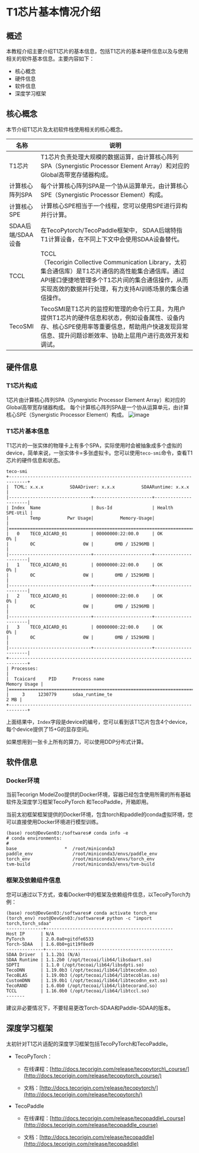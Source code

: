 # T1芯片基本情况介绍

## 概述

本教程介绍主要介绍T1芯片的基本信息，包括T1芯片的基本硬件信息以及与使用相关的软件基本信息。主要内容如下：

* 核心概念 
* 硬件信息
* 软件信息 
* 深度学习框架

## 核心概念

本节介绍T1芯片及太初软件栈使用相关的核心概念。

| **名称**          | **说明**                                                     |
| ----------------- | ------------------------------------------------------------ |
| T1芯片            | T1芯片负责处理大规模的数据运算，由计算核心阵列SPA（Synergistic Processor Element Array）和对应的Global高带宽存储器构成。 |
| 计算核心阵列SPA   | 每个计算核心阵列SPA是一个协从运算单元，由计算核心SPE（Synergistic Processor Element）构成。 |
| 计算核心SPE       | 计算核心SPE相当于一个线程，您可以使用SPE进行异构并行计算。   |
| SDAA后端/SDAA设备 | 在TecoPytorch/TecoPaddle框架中， SDAA后端特指T1计算设备，在不同上下文中会使用SDAA设备替代。 |
| TCCL              | TCCL（Tecorigin Collective Communication Library，太初集合通信库）是T1芯片通信的高性能集合通信库。通过API接口便捷地管理多个T1芯片间的集合通信操作，从而实现高效的数据并行处理，有力支持AI训练场景的集合通信操作。 |
| TecoSMI           | TecoSMI是T1芯片的监控和管理的命令行工具，为用户提供T1芯片的硬件信息和状态，例如设备属性、设备内存、核心SPE使用率等重要信息，帮助用户快速发现异常信息、提升问题诊断效率、协助上层用户进行高效开发和调试。 |

## 硬件信息

### T1芯片构成

1芯片由计算核心阵列SPA（Synergistic Processor Element Array）和对应的Global高带宽存储器构成。
每个计算核心阵列SPA是一个协从运算单元，由计算核心SPE（Synergistic Processor Element）构成。
![image](C:/Users/00489/Desktop/modelzoo/ModelZoo生态教程/模型适配及PR合入0801/T1芯片.png)

### T1芯片基本信息

T1芯片的一张实体的物理卡上有多个SPA，实际使用时会被抽象成多个虚拟的device，简单来说，一张实体卡=多张虚拟卡。您可以使用`teco-smi`命令，查看T1芯片的硬件信息和状态。

```
teco-smi
+-----------------------------------------------------------------------------+
|  TCML: x.x.x          SDAADriver: x.x.x          SDAARuntime: x.x.x         |
|-------------------------------+----------------------+----------------------|
| Index  Name                   | Bus-Id               | Health      SPE-Util |
|        Temp          Pwr Usage|          Memory-Usage|                      |
|=============================================================================|
|   0    TECO_AICARD_01         | 00000000:22:00.0     | OK                0% |
|        0C                  0W |        0MB / 15296MB |                      |
|-------------------------------+----------------------+----------------------|
|   1    TECO_AICARD_01         | 00000000:22:00.0     | OK                0% |
|        0C                  0W |        0MB / 15296MB |                      |
|-------------------------------+----------------------+----------------------|
|   2    TECO_AICARD_01         | 00000000:22:00.0     | OK                0% |
|        0C                  0W |        0MB / 15296MB |                      |
|-------------------------------+----------------------+----------------------|
|   3    TECO_AICARD_01         | 00000000:22:00.0     | OK                0% |
|        0C                  0W |        0MB / 15296MB |                      |
|-------------------------------+----------------------+----------------------|
+-----------------------------------------------------------------------------+
| Processes:                                                                  |
|  Tcaicard     PID      Process name                            Memory Usage |
|=============================================================================|
|     3     1230779      sdaa_runtime_te                                 2 MB |
+-----------------------------------------------------------------------------+
```

上面结果中，`Index`字段是device的编号，您可以看到该T1芯片包含4个device，每个device提供了15+G的显存空间。

如果想用到一张卡上所有的算力，可以使用DDP分布式计算。


## 软件信息

### Docker环境

当前Tecorign ModelZoo提供的Docker环境，容器已经包含使用所需的所有基础软件及深度学习框架TecoPyTorch 和TecoPaddle，开箱即用。

当前太初框架框架提供的Docker环境，包含torch和paddle的conda虚拟环境，您可以直接使用Docker环境进行模型训练。

```
(base) root@DevGen03:/softwares# conda info -e 
# conda environments:
#
base                  *  /root/miniconda3
paddle_env               /root/miniconda3/envs/paddle_env
torch_env                /root/miniconda3/envs/torch_env
tvm-build                /root/miniconda3/envs/tvm-build
```

### 框架及依赖组件信息

您可以通过以下方式，查看Docker中的框架及依赖组件信息，以TecoPyTorch为例：

 ```
(base) root@DevGen03:/softwares# conda activate torch_env  
(torch_env) root@DevGen03:/softwares# python -c "import torch,torch_sdaa"
--------------+------------------------------------------------
 Host IP      | N/A
 PyTorch      | 2.0.0a0+gitdfe6533
 Torch-SDAA   | 1.6.0b0+git19f8ed9
--------------+------------------------------------------------
 SDAA Driver  | 1.1.2b1 (N/A)
 SDAA Runtime | 1.1.2b0 (/opt/tecoai/lib64/libsdaart.so)
 SDPTI        | 1.1.0 (/opt/tecoai/lib64/libsdpti.so)
 TecoDNN      | 1.19.0b3 (/opt/tecoai/lib64/libtecodnn.so)
 TecoBLAS     | 1.19.0b3 (/opt/tecoai/lib64/libtecoblas.so)
 CustomDNN    | 1.19.0b1 (/opt/tecoai/lib64/libtecodnn_ext.so)
 TecoRAND     | 1.6.0b0 (/opt/tecoai/lib64/libtecorand.so)
 TCCL         | 1.16.0b0 (/opt/tecoai/lib64/libtccl.so)
-------
 ```

建议非必要情况下，不要轻易更改Torch-SDAA和Paddle-SDAA的版本。

## 深度学习框架

太初针对T1芯片适配的深度学习框架包括TecoPyTorch和TecoPaddle。

*   TecoPyTorch：

    * 在线课程：[http://docs.tecorigin.com/release/tecopytorch\_course/](http://docs.tecorigin.com/release/tecopytorch_course/)

    * 文档：[http://docs.tecorigin.com/release/tecopytorch/](http://docs.tecorigin.com/release/tecopytorch/)

*   TecoPaddle

    * 在线课程：[http://docs.tecorigin.com/release/tecopaddle\_course](http://docs.tecorigin.com/release/tecopaddle_course)

    * 文档：[http://docs.tecorigin.com/release/tecopaddle](http://docs.tecorigin.com/release/tecopaddle)

